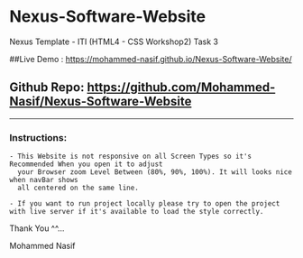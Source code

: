 # Nexus-Software-Website
Nexus Template - ITI (HTML4 - CSS Workshop2) Task 3

##Live Demo : https://mohammed-nasif.github.io/Nexus-Software-Website/
## Github Repo: https://github.com/Mohammed-Nasif/Nexus-Software-Website
---
### Instructions:

	- This Website is not responsive on all Screen Types so it's Recommended When you open it to adjust 
	  your Browser zoom Level Between (80%, 90%, 100%). It will looks nice when navBar shows 
	  all centered on the same line.

	- If you want to run project locally please try to open the project with live server if it's available to load the style correctly.

Thank You ^^... 

Mohammed Nasif
